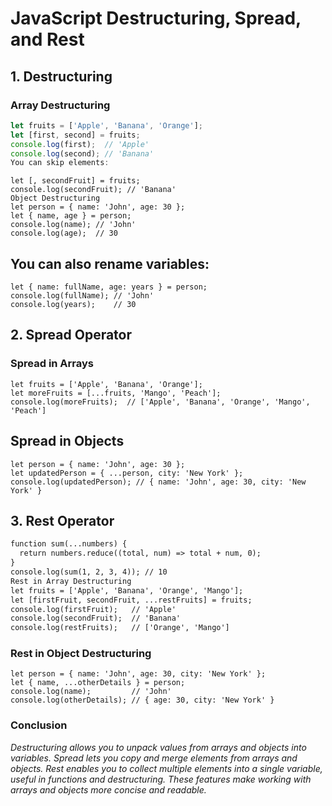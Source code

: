 # JavaScript Destructuring, Spread, and Rest

## 1. Destructuring

### Array Destructuring
```javascript
let fruits = ['Apple', 'Banana', 'Orange'];
let [first, second] = fruits;
console.log(first);  // 'Apple'
console.log(second); // 'Banana'
You can skip elements: 
```
```
let [, secondFruit] = fruits;
console.log(secondFruit); // 'Banana'
Object Destructuring
let person = { name: 'John', age: 30 };
let { name, age } = person;
console.log(name); // 'John'
console.log(age);  // 30 
```
## You can also rename variables:

```
let { name: fullName, age: years } = person;
console.log(fullName); // 'John'
console.log(years);    // 30
```
## 2. Spread Operator

### Spread in Arrays
```
let fruits = ['Apple', 'Banana', 'Orange'];
let moreFruits = [...fruits, 'Mango', 'Peach'];
console.log(moreFruits);  // ['Apple', 'Banana', 'Orange', 'Mango', 'Peach']
```

## Spread in Objects
```
let person = { name: 'John', age: 30 };
let updatedPerson = { ...person, city: 'New York' };
console.log(updatedPerson); // { name: 'John', age: 30, city: 'New York' }
```
## 3. Rest Operator

```Rest in Function Parameters
function sum(...numbers) {
  return numbers.reduce((total, num) => total + num, 0);
}
console.log(sum(1, 2, 3, 4)); // 10
Rest in Array Destructuring
let fruits = ['Apple', 'Banana', 'Orange', 'Mango'];
let [firstFruit, secondFruit, ...restFruits] = fruits;
console.log(firstFruit);   // 'Apple'
console.log(secondFruit);  // 'Banana'
console.log(restFruits);   // ['Orange', 'Mango']
```
### Rest in Object Destructuring
```
let person = { name: 'John', age: 30, city: 'New York' };
let { name, ...otherDetails } = person;
console.log(name);         // 'John'
console.log(otherDetails); // { age: 30, city: 'New York' }
```
### Conclusion

*Destructuring allows you to unpack values from arrays and objects into variables.
Spread lets you copy and merge elements from arrays and objects.
Rest enables you to collect multiple elements into a single variable, useful in functions and destructuring.
These features make working with arrays and objects more concise and readable.*


